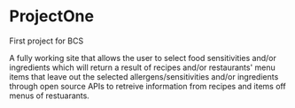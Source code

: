 # ProjectOne
First project for BCS

A fully working site that allows the user to select food sensitivities and/or ingredients which will return a result of recipes and/or restaurants' menu items that leave out the selected allergens/sensitivities and/or ingredients through open source APIs to retreive information from recipes and items off menus of restuarants.